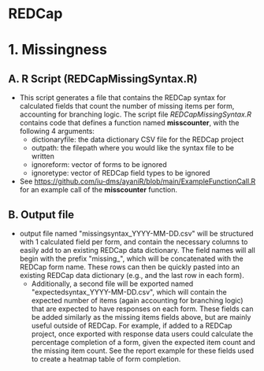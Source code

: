 # REDCap

# 1. Missingness
## A. R Script (REDCapMissingSyntax.R)
  * This script generates a file that contains the REDCap syntax for calculated fields that count the number of missing items per form, accounting for branching logic. The script file <i>REDCapMissingSyntax.R</i> contains code that defines a function named **misscounter**, with the following 4 arguments:
    * dictionaryfile: the data dictionary CSV file for the REDCap project 
    * outpath: the filepath where you would like the syntax file to be written
    * ignoreform: vector of forms to be ignored
    * ignoretype: vector of REDCap field types to be ignored
  * See https://github.com/iu-dms/ayaniR/blob/main/ExampleFunctionCall.R for an example call of the **misscounter** function.

## B. Output file
   * output file named "missingsyntax_YYYY-MM-DD.csv" will be structured with 1 calculated field per form, and contain the necessary columns to easily add to an existing REDCap data dictionary. The field names will all begin with the prefix "missing_", which will be concatenated with the REDCap form name. These rows can then be quickly pasted into an existing REDCap data dictionary (e.g., and the last row in each form).
      *	Additionally, a second file will be exported named "expectedsyntax_YYYY-MM-DD.csv", which will contain the expected number of items (again accounting for branching logic) that are expected to have responses on each form. These fields can be added similarly as the missing items fields above, but are mainly useful outside of REDCap. For example, if added to a REDCap project, once exported with response data users could calculate the percentage completion of a form, given the expected item count and the missing item count. See the report example for these fields used to create a heatmap table of form completion.
